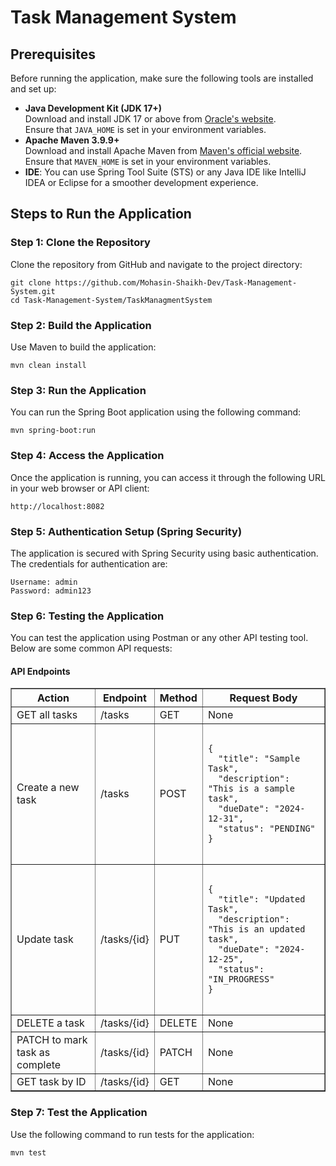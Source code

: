 <!DOCTYPE html>
<html lang="en">
<head>
    <meta charset="UTF-8">
    <meta name="viewport" content="width=device-width, initial-scale=1.0">
</head>
<body>

<h1>Task Management System </h1>

<h2>Prerequisites</h2>
<p>Before running the application, make sure the following tools are installed and set up:</p>
<ul>
    <li><strong>Java Development Kit (JDK 17+)</strong><br>
        Download and install JDK 17 or above from <a href="https://www.oracle.com/java/technologies/javase/jdk17-archive-downloads.html">Oracle's website</a>.
        <br>Ensure that <code>JAVA_HOME</code> is set in your environment variables.
    </li>
    <li><strong>Apache Maven 3.9.9+</strong><br>
        Download and install Apache Maven from <a href="https://maven.apache.org/download.cgi">Maven's official website</a>.
        <br>Ensure that <code>MAVEN_HOME</code> is set in your environment variables.
    </li>
    <li><strong>IDE</strong>: You can use Spring Tool Suite (STS) or any Java IDE like IntelliJ IDEA or Eclipse for a smoother development experience.</li>
</ul>

<h2>Steps to Run the Application</h2>

<h3>Step 1: Clone the Repository</h3>
<p>Clone the repository from GitHub and navigate to the project directory:</p>
<pre><code>git clone https://github.com/Mohasin-Shaikh-Dev/Task-Management-System.git
cd Task-Management-System/TaskManagmentSystem</code></pre>

<h3>Step 2: Build the Application</h3>
<p>Use Maven to build the application:</p>
<pre><code>mvn clean install</code></pre>

<h3>Step 3: Run the Application</h3>
<p>You can run the Spring Boot application using the following command:</p>
<pre><code>mvn spring-boot:run</code></pre>

<h3>Step 4: Access the Application</h3>
<p>Once the application is running, you can access it through the following URL in your web browser or API client:</p>
<pre><code>http://localhost:8082</code></pre>

<h3>Step 5: Authentication Setup (Spring Security)</h3>
<p>The application is secured with Spring Security using basic authentication. The credentials for authentication are:</p>
<pre><code>Username: admin
Password: admin123</code></pre>

<h3>Step 6: Testing the Application</h3>
<p>You can test the application using Postman or any other API testing tool. Below are some common API requests:</p>

<h4>API Endpoints</h4>
<table border="1">
    <thead>
        <tr>
            <th>Action</th>
            <th>Endpoint</th>
            <th>Method</th>
            <th>Request Body</th>
        </tr>
    </thead>
    <tbody>
        <tr>
            <td>GET all tasks</td>
            <td>/tasks</td>
            <td>GET</td>
            <td>None</td>
        </tr>
        <tr>
            <td>Create a new task</td>
            <td>/tasks</td>
            <td>POST</td>
            <td>
                <pre><code>
{
  "title": "Sample Task",
  "description": "This is a sample task",
  "dueDate": "2024-12-31",
  "status": "PENDING"
}
                </code></pre>
            </td>
        </tr>
        <tr>
            <td>Update task</td>
            <td>/tasks/{id}</td>
            <td>PUT</td>
            <td>
                <pre><code>
{
  "title": "Updated Task",
  "description": "This is an updated task",
  "dueDate": "2024-12-25",
  "status": "IN_PROGRESS"
}
                </code></pre>
            </td>
        </tr>
        <tr>
            <td>DELETE a task</td>
            <td>/tasks/{id}</td>
            <td>DELETE</td>
            <td>None</td>
        </tr>
        <tr>
            <td>PATCH to mark task as complete</td>
            <td>/tasks/{id}</td>
            <td>PATCH</td>
            <td>None</td>
        </tr>
        <tr>
            <td>GET task by ID</td>
            <td>/tasks/{id}</td>
            <td>GET</td>
            <td>None</td>
        </tr>
    </tbody>
</table>

<h3>Step 7: Test the Application</h3>
<p>Use the following command to run tests for the application:</p>
<pre><code>mvn test</code></pre>

</body>
</html>
